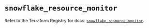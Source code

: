 # `snowflake_resource_monitor`

Refer to the Terraform Registry for docs: [`snowflake_resource_monitor`](https://registry.terraform.io/providers/snowflakedb/snowflake/2.5.0/docs/resources/resource_monitor).

